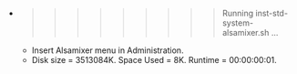 * >>>>>>>>> Running inst-std-system-alsamixer.sh ...
  * Insert Alsamixer menu in Administration.
  * Disk size = 3513084K. Space Used = 8K. Runtime = 00:00:00:01.
